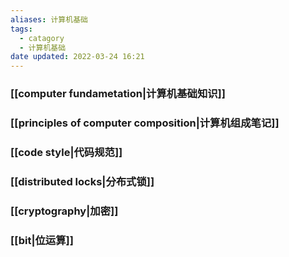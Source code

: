 ```yaml
---
aliases: 计算机基础
tags:
  - catagory
  - 计算机基础
date updated: 2022-03-24 16:21
---
```


### [[computer fundametation|计算机基础知识]]

### [[principles of computer composition|计算机组成笔记]]

### [[code style|代码规范]]

### [[distributed locks|分布式锁]]

### [[cryptography|加密]]

### [[bit|位运算]]
